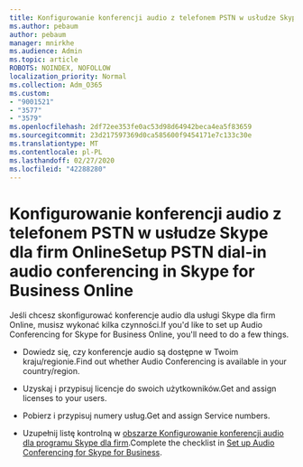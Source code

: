```yaml
---
title: Konfigurowanie konferencji audio z telefonem PSTN w usłudze Skype dla firm Online
ms.author: pebaum
author: pebaum
manager: mnirkhe
ms.audience: Admin
ms.topic: article
ROBOTS: NOINDEX, NOFOLLOW
localization_priority: Normal
ms.collection: Adm_O365
ms.custom:
- "9001521"
- "3577"
- "3579"
ms.openlocfilehash: 2df72ee353fe0ac53d98d64942beca4ea5f83659
ms.sourcegitcommit: 23d217597369d0ca585600f9454171e7c133c30e
ms.translationtype: MT
ms.contentlocale: pl-PL
ms.lasthandoff: 02/27/2020
ms.locfileid: "42288280"
---
```

# <a name="setup-pstn-dial-in-audio-conferencing-in-skype-for-business-online"></a><span data-ttu-id="e722a-102">Konfigurowanie konferencji audio z telefonem PSTN w usłudze Skype dla firm Online</span><span class="sxs-lookup"><span data-stu-id="e722a-102">Setup PSTN dial-in audio conferencing in Skype for Business Online</span></span>

<span data-ttu-id="e722a-103">Jeśli chcesz skonfigurować konferencje audio dla usługi Skype dla firm Online, musisz wykonać kilka czynności.</span><span class="sxs-lookup"><span data-stu-id="e722a-103">If you'd like to set up Audio Conferencing for Skype for Business Online, you'll need to do a few things.</span></span> 

- <span data-ttu-id="e722a-104">Dowiedz się, czy konferencje audio są dostępne w Twoim kraju/regionie.</span><span class="sxs-lookup"><span data-stu-id="e722a-104">Find out whether Audio Conferencing is available in your country/region.</span></span>

- <span data-ttu-id="e722a-105">Uzyskaj i przypisuj licencje do swoich użytkowników.</span><span class="sxs-lookup"><span data-stu-id="e722a-105">Get and assign licenses to your users.</span></span>

- <span data-ttu-id="e722a-106">Pobierz i przypisuj numery usług.</span><span class="sxs-lookup"><span data-stu-id="e722a-106">Get and assign Service numbers.</span></span>

- <span data-ttu-id="e722a-107">Uzupełnij listę kontrolną w [obszarze Konfigurowanie konferencji audio dla programu Skype dla firm](https://docs.microsoft.com/SkypeForBusiness/audio-conferencing-in-office-365/set-up-audio-conferencing).</span><span class="sxs-lookup"><span data-stu-id="e722a-107">Complete the checklist in [Set up Audio Conferencing for Skype for Business](https://docs.microsoft.com/SkypeForBusiness/audio-conferencing-in-office-365/set-up-audio-conferencing).</span></span>
